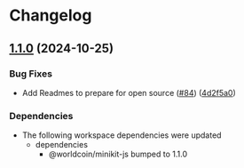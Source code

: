 # Changelog

## [1.1.0](https://github.com/worldcoin/minikit-js/compare/react-v1.0.1...react-v1.1.0) (2024-10-25)


### Bug Fixes

* Add Readmes to prepare for open source ([#84](https://github.com/worldcoin/minikit-js/issues/84)) ([4d2f5a0](https://github.com/worldcoin/minikit-js/commit/4d2f5a01a392d8ab7743747ce3ca5ba481999db5))


### Dependencies

* The following workspace dependencies were updated
  * dependencies
    * @worldcoin/minikit-js bumped to 1.1.0
